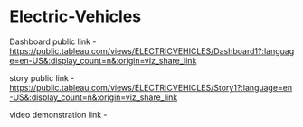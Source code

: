 # Electric-Vehicles


Dashboard public link - https://public.tableau.com/views/ELECTRICVEHICLES/Dashboard1?:language=en-US&:display_count=n&:origin=viz_share_link


story public link - https://public.tableau.com/views/ELECTRICVEHICLES/Story1?:language=en-US&:display_count=n&:origin=viz_share_link



video demonstration link - 
